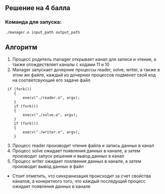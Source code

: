 ## Решение на 4 балла
### Команда для запуска: 

```
./manager.o input_path output_path
```
## Алгоритм
1. Процесс родитель manager открывает канал для записи и чтения, а также отождествляет каналы с кодами 11 и 10
2. Manager запускает дочерние процессы reader, solve, writer, а также в этом же файле, каждый из дочерних процессов подменет свой код на соответсвующий его задаче файл
```
 if (fork())
    {
        execv("./reader.o", argv);
    }
    if (fork())
    {
        execv("./solve.o", argv);
    }
    if (fork())
    {
        execv("./writer.o", argv);
    }
```
3. Процесс reader производит чтение файла и запись данных в канал
4. Процесс solve ожидает появления данных в канале, а затем производит запуск решения и вывод данных в канал 
5. Процесс writer ожидает поялвения данных в канале, а затем производит вывод данных в файл

- Стоит отметить, что синхранизация происходит за счет свойства каналов, а конкретного того, что каждый последущий процесс ожидает появления данных в канале
